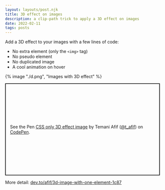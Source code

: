 ```yaml
---
layout: layouts/post.njk
title: 3D effect on images
description: a clip-path trick to apply a 3D effect on images
date: 2022-02-11
tags: posts
---
```


Add a 3D effect to your images with a few lines of code:
* No extra element (only the `<img>` tag)
* No pseudo element
* No duplicated image
* A cool animation on hover

{% image "./d.png", "Images with 3D effect" %}

<p class="codepen" data-height="300" data-default-tab="result" data-slug-hash="BamZomE" data-preview="true" data-user="t_afif" style="height: 300px; box-sizing: border-box; display: flex; align-items: center; justify-content: center; border: 2px solid; margin: 1em 0; padding: 1em;">
  <span>See the Pen <a href="https://codepen.io/t_afif/pen/BamZomE">
  CSS only 3D effect image</a> by Temani Afif (<a href="https://codepen.io/t_afif">@t_afif</a>)
  on <a href="https://codepen.io">CodePen</a>.</span>
</p>
<script async src="https://cpwebassets.codepen.io/assets/embed/ei.js"></script>

More detail: [dev.to/afif/3d-image-with-one-element-1c87](https://dev.to/afif/3d-image-with-one-element-1c87)